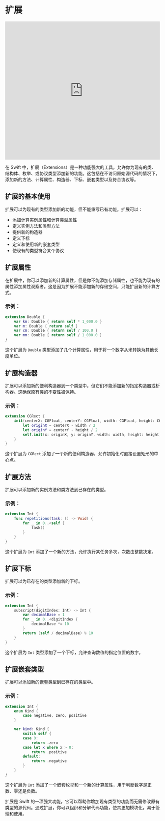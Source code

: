 # 扩展

<iframe style="border:none" width="100%" height="450" src="https://whimsical.com/embed/XGu2wrfTHXhAHs3W3ehteV"></iframe>

在 Swift 中，扩展（Extensions）是一种功能强大的工具，允许你为现有的类、结构体、枚举、或协议类型添加新的功能。这包括在不访问原始源代码的情况下，添加新的方法、计算属性、构造器、下标、嵌套类型以及符合协议等。

## 扩展的基本使用

扩展可以为现有的类型添加新的功能，但不能重写已有功能。扩展可以：

- 添加计算实例属性和计算类型属性
- 定义实例方法和类型方法
- 提供新的构造器
- 定义下标
- 定义和使用新的嵌套类型
- 使现有的类型符合某个协议

## 扩展属性

在扩展中，你可以添加新的计算属性，但是你不能添加存储属性，也不能为现有的属性添加属性观察者。这是因为扩展不能添加新的存储空间，只能扩展新的计算方式。

### 示例：

```swift
extension Double {
    var km: Double { return self * 1_000.0 }
    var m: Double { return self }
    var cm: Double { return self / 100.0 }
    var mm: Double { return self / 1_000.0 }
}
```

这个扩展为 `Double` 类型添加了几个计算属性，用于将一个数字从米转换为其他长度单位。

## 扩展构造器

扩展可以添加新的便利构造器到一个类型中，但它们不能添加新的指定构造器或析构器。这确保原有类的不变性被保持。

### 示例：

```swift
extension CGRect {
    init(centerX: CGFloat, centerY: CGFloat, width: CGFloat, height: CGFloat) {
        let originX = centerX - width / 2
        let originY = centerY - height / 2
        self.init(x: originX, y: originY, width: width, height: height)
    }
}
```

这个扩展为 `CGRect` 添加了一个新的便利构造器，允许初始化时直接设置矩形的中心点。

## 扩展方法

扩展可以添加新的实例方法和类方法到已存在的类型。

### 示例：

```swift
extension Int {
    func repetitions(task: () -> Void) {
        for _ in 0..<self {
            task()
        }
    }
}
```

这个扩展为 `Int` 添加了一个新的方法，允许执行某任务多次，次数由整数决定。

## 扩展下标

扩展可以为已存在的类型添加新的下标。

### 示例：

```swift
extension Int {
    subscript(digitIndex: Int) -> Int {
        var decimalBase = 1
        for _ in 0..<digitIndex {
            decimalBase *= 10
        }
        return (self / decimalBase) % 10
    }
}
```

这个扩展为 `Int` 类型添加了一个下标，允许查询数值的指定位置的数字。

## 扩展嵌套类型

扩展可以添加新的嵌套类型到已存在的类型中。

### 示例：

```swift
extension Int {
    enum Kind {
        case negative, zero, positive
    }

    var kind: Kind {
        switch self {
        case 0:
            return .zero
        case let x where x > 0:
            return .positive
        default:
            return .negative
        }
    }
}
```

这个扩展为 `Int` 添加了一个嵌套枚举和一个新的计算属性，用于判断数字是正数、零还是负数。

扩展是 Swift 的一项强大功能，它可以帮助你增加现有类型的功能而无需修改原有类型的源代码。通过扩展，你可以组织和分解代码功能，使其更加模块化，易于管理和使用。